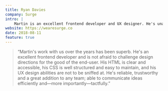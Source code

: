 ```yaml
---
title: Ryan Davies
company: Surge
intro: |
    Martin is an excellent frontend developer and UX designer. He's unafraid to challenge design directions for the good of the end-user, is reliable, trustworthy and a good addition to any team.
website: https://wearesurge.co
date: 2018-08-11
feature: true
---
```


> “Martin's work with us over the years has been superb. He's an excellent frontend developer and is not afraid to challenge design directions for the good of the end-user. His HTML is clear and accessible, his CSS is well structured and easy to maintain, and his UX design abilities are not to be sniffed at. He's reliable, trustworthy and a great addition to any team; able to communicate ideas efficiently and—more importantly—tactfully.”
